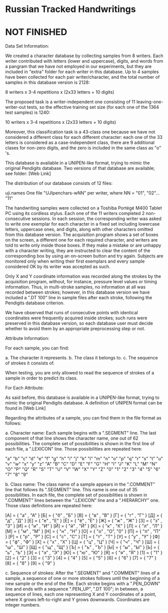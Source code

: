 # Russian Tracked Handwritings

# NOT FINISHED

Data Set Information:

We created a character database by collecting samples from 8 writers. Each writer contributed with letters (lower and uppercase), digits, and words from a pangram that we have not employed in our experiments, but they are included in "extra" folder for each writer in this database. Up to 4 samples have been collected for each pair writer/character, and the total number of samples in this database version is 2128:

8 writers x 3-4 repetitions x (2x33 letters + 10 digits)

The proposed task is a writer-independent one consisting of 11 leaving-one-writer-out tests, so the effective training set size (for each one of the 1364 test samples) is 1240:

10 writers x 3-4 repetitions x (2x33 letters + 10 digits)

Moreover, this classification task is a 43-class one because we have not considered a different class for each different character: each one of the 33 letters is considered as a case-independent class, there are 9 additional clases for non-zero digits, and the zero is included in the same class as "о" 's.

This database is available in a UNIPEN-like format, trying to mimic the original Pendigits database. Two versions of that database are available; see folder: [Web Link]

The distribution of our database consists of 12 files:

uji.names
One file "UJIpenchars-wNN" per writer, where NN = "01", "02"... "11"

The handwriting samples were collected on a Toshiba Portégé M400 Tablet PC using its cordless stylus. Each one of the 11 writers completed 2 non-consecutive sessions. In each session, the corresponding writer was asked to write one exemplar for each character in a fixed set including lowercase letters, uppercase ones, and digits, along with other characters omitted from this database version. The acquisition program shows a set of boxes on the screen, a different one for each required character, and writers are told to write only inside those boxes. If they make a mistake or are unhappy with a character writing, they are instructed to clear the content of the corresponding box by using an on-screen button and try again. Subjects are monitored only when writing their first exemplars and every sample considered OK by its writer was accepted as such.

Only X and Y coordinate information was recorded along the strokes by the acquisition program, without, for instance, pressure level values or timing information. Thus, in multi-stroke samples, no information at all was recorded between strokes; however, in this database version we have included a ".DT 100" line in sample files after each stroke, following the Pendigits database criterion.

We have observed that runs of consecutive points with identical coordinates were frequently acquired inside strokes; such runs were preserved in this database version, so each database user must decide whether to avoid them by an appropriate preprocessing step or not.

Attribute Information:

For each sample, you can find:

a. The character it represents.
b. The class it belongs to.
c. The sequence of strokes it consists of.

When testing, you are only allowed to read the sequence of strokes of a sample in order to predict its class.

For Each Attribute:

As said before, this database is available in a UNIPEN-like format, trying to mimic the original Pendigits database. A definition of UNIPEN format can be found in [Web Link]

Regarding the attributes of a sample, you can find them in the file format as follows:

a. Character name: Each sample begins with a ".SEGMENT" line. The last component of that line shows the character name, one out of 62 possibilities. The complete set of possibilities is shown in the first line of each file, a ".LEXICON" line. Those possibilities are repeated here:

"a" "b" "c" "d" "e" "f" "g" "h" "i" "j" "k" "l" "m"
"n" "o" "p" "q" "r" "s" "t" "u" "v" "w" "x" "y" "z"
"A" "B" "C" "D" "E" "F" "G" "H" "I" "J" "K" "L" "M"
"N" "O" "P" "Q" "R" "S" "T" "U" "V" "W" "X" "Y" "Z"
"0" "1" "2" "3" "4" "5" "6" "7" "8" "9"

b. Class name: The class name of a sample appears in the ".COMMENT" line that follows its ".SEGMENT" line. This name is one out of 35 possibilities. In each file, the complete set of possibilities is shown in ".COMMENT" lines between the ".LEXICON" line and a ".HIERARCHY" one. Those class definitions are repeated here:

[A] = { "а" , "А" }
[Б] = { "б" , "Б" }
[В] = { "в" , "В" }
[Г] = { "г" , "Г" }
[Д] = { "д" , "Д" }
[Е] = { "е" , "Е" }
[Ё] = { "ё" , "Ё" }
[Ж] = { "ж" , "Ж" }
[З] = { "з" , "З" }
[И] = { "и" , "И" }
[Й] = { "й" , "Й" }
[К] = { "к" , "К" }
[Л] = { "л" , "Л" }
[М] = { "м" , "М" }
[Н] = { "н" , "Н" }
[О] = { "о" , "О", "0" }
[П] = { "п" , "П" }
[Р] = { "р" , "Р" }
[С] = { "с" , "С" }
[Т] = { "т" , "Т" }
[У] = { "у" , "У" }
[Ф] = { "ф" , "Ф" }
[Х] = { "х" , "Х" }
[Ц] = { "ц" , "Ц" }
[Ч] = { "ч" , "Ч" }
[Ш] = { "ш" , "Ш" }
[Щ] = { "щ" , "Щ" }
[Ъ] = { "ъ" , "Ъ" }
[Ы] = { "ы" , "Ы" }
[Ь] = { "ь" , "Ь" }
[Э] = { "э" , "Э" }
[Ю] = { "ю" , "Ю" }
[Я] = { "я" , "Я" }
[1] = { "1" }
[2] = { "2" }
[3] = { "3" }
[4] = { "4" }
[5] = { "5" }
[6] = { "6" }
[7] = { "7" }
[8] = { "8" }
[9] = { "9" }

c. Sequence of strokes: After the ".SEGMENT" and ".COMMENT" lines of a sample, a sequence of one or more strokes follows until the beginning of a new sample or the end of the file. Each stroke begins with a ".PEN_DOWN" line and ends with a sequence ".PEN_UP", ".DT 100"; in between, a sequence of lines, each one representing X and Y coordinates of a point, where X grows left-to-right and Y grows downwards. Coordinates are integer numbers.
